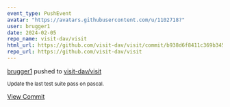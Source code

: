 ```yaml
---
event_type: PushEvent
avatar: "https://avatars.githubusercontent.com/u/1102718?"
user: brugger1
date: 2024-02-05
repo_name: visit-dav/visit
html_url: https://github.com/visit-dav/visit/commit/b938d6f8411c369b34577ba5dc11707bf954851b
repo_url: https://github.com/visit-dav/visit
---
```


<a href='https://github.com/brugger1' target='_blank'>brugger1</a> pushed to <a href='https://github.com/visit-dav/visit' target='_blank'>visit-dav/visit</a>

<small>Update the last test suite pass on pascal.</small>

<a href='https://github.com/visit-dav/visit/commit/b938d6f8411c369b34577ba5dc11707bf954851b' target='_blank'>View Commit</a>
